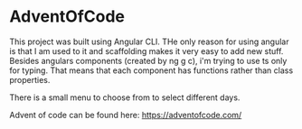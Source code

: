 # AdventOfCode

This project was built using Angular CLI. THe only reason for using angular is that I am used to it and scaffolding makes it very easy to add new stuff. Besides angulars components (created by ng g c), i'm trying to use ts only for typing. That means that each component has functions rather than class properties.

There is a small menu to choose from to select different days.

Advent of code can be found here: https://adventofcode.com/
